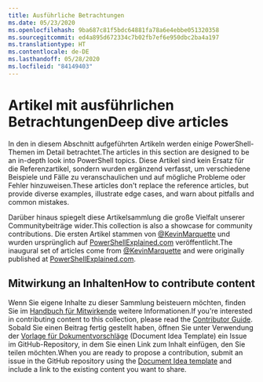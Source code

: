 ```yaml
---
title: Ausführliche Betrachtungen
ms.date: 05/23/2020
ms.openlocfilehash: 9ba687c81f5bdc64881fa78a6e4ebbe051320358
ms.sourcegitcommit: ed4a895d672334c7b02fb7ef6e950dbc2ba4a197
ms.translationtype: HT
ms.contentlocale: de-DE
ms.lasthandoff: 05/28/2020
ms.locfileid: "84149403"
---
```

# <a name="deep-dive-articles"></a><span data-ttu-id="c94b1-102">Artikel mit ausführlichen Betrachtungen</span><span class="sxs-lookup"><span data-stu-id="c94b1-102">Deep dive articles</span></span>

<span data-ttu-id="c94b1-103">In den in diesem Abschnitt aufgeführten Artikeln werden einige PowerShell-Themen im Detail betrachtet.</span><span class="sxs-lookup"><span data-stu-id="c94b1-103">The articles in this section are designed to be an in-depth look into PowerShell topics.</span></span> <span data-ttu-id="c94b1-104">Diese Artikel sind kein Ersatz für die Referenzartikel, sondern wurden ergänzend verfasst, um verschiedene Beispiele und Fälle zu veranschaulichen und auf mögliche Probleme oder Fehler hinzuweisen.</span><span class="sxs-lookup"><span data-stu-id="c94b1-104">These articles don't replace the reference articles, but provide diverse examples, illustrate edge cases, and warn about pitfalls and common mistakes.</span></span>

<span data-ttu-id="c94b1-105">Darüber hinaus spiegelt diese Artikelsammlung die große Vielfalt unserer Communitybeiträge wider.</span><span class="sxs-lookup"><span data-stu-id="c94b1-105">This collection is also a showcase for community contributions.</span></span> <span data-ttu-id="c94b1-106">Die ersten Artikel stammen von [@KevinMarquette][] und wurden ursprünglich auf [PowerShellExplained.com][] veröffentlicht.</span><span class="sxs-lookup"><span data-stu-id="c94b1-106">The inaugural set of articles come from [@KevinMarquette][] and were originally published at [PowerShellExplained.com][].</span></span>

## <a name="how-to-contribute-content"></a><span data-ttu-id="c94b1-107">Mitwirkung an Inhalten</span><span class="sxs-lookup"><span data-stu-id="c94b1-107">How to contribute content</span></span>

<span data-ttu-id="c94b1-108">Wenn Sie eigene Inhalte zu dieser Sammlung beisteuern möchten, finden Sie im [Handbuch für Mitwirkende][] weitere Informationen.</span><span class="sxs-lookup"><span data-stu-id="c94b1-108">If you're interested in contributing content to this collection, please read the [Contributor Guide][].</span></span> <span data-ttu-id="c94b1-109">Sobald Sie einen Beitrag fertig gestellt haben, öffnen Sie unter Verwendung der [Vorlage für Dokumentvorschläge][] (Document Idea Template) ein Issue im GitHub-Repository, in dem Sie einen Link zum Inhalt einfügen, den Sie teilen möchten.</span><span class="sxs-lookup"><span data-stu-id="c94b1-109">When you are ready to propose a contribution, submit an issue in the GitHub repository using the [Document Idea template][] and include a link to the existing content you want to share.</span></span>

<!-- link references -->
[powershellexplained.com]: https://powershellexplained.com/
[@KevinMarquette]: https://twitter.com/KevinMarquette
[Handbuch für Mitwirkende]: https://aka.ms/PSDocsContributor
[Contributor Guide]: https://aka.ms/PSDocsContributor
[Vorlage für Dokumentvorschläge]: https://github.com/MicrosoftDocs/PowerShell-Docs/issues/new?assignees=&labels=doc-idea&template=New_Document_Request.md&title=Community+contribution
[Document Idea template]: https://github.com/MicrosoftDocs/PowerShell-Docs/issues/new?assignees=&labels=doc-idea&template=New_Document_Request.md&title=Community+contribution
